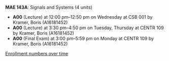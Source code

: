 **MAE 143A**: Signals and Systems (4 units)

- **A00** (Lecture) at 12:00 pm–12:50 pm on Wednesday at CSB 001 by Kramer, Boris (A16181452)
- **A00** (Lecture) at 3:30 pm–4:50 pm on Tuesday, Thursday at CENTR 109 by Kramer, Boris (A16181452)
- **A00** (Final Exam) at 3:00 pm–5:59 pm on Monday at CENTR 109 by Kramer, Boris (A16181452)

[Enrollment numbers over time](./MAE143A.tsv)
